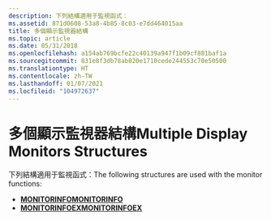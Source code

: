 ```yaml
---
description: 下列結構適用于監視函式：
ms.assetid: 871d0608-53a8-4b85-8c03-e7dd464015aa
title: 多個顯示監視器結構
ms.topic: article
ms.date: 05/31/2018
ms.openlocfilehash: a154ab769bcfe22c40139a947f1b09cf881baf1a
ms.sourcegitcommit: 831e8f3db78ab820e1710cede244553c70e50500
ms.translationtype: HT
ms.contentlocale: zh-TW
ms.lasthandoff: 01/07/2021
ms.locfileid: "104972637"
---
```

# <a name="multiple-display-monitors-structures"></a><span data-ttu-id="2a515-103">多個顯示監視器結構</span><span class="sxs-lookup"><span data-stu-id="2a515-103">Multiple Display Monitors Structures</span></span>

<span data-ttu-id="2a515-104">下列結構適用于監視函式：</span><span class="sxs-lookup"><span data-stu-id="2a515-104">The following structures are used with the monitor functions:</span></span>

-   [<span data-ttu-id="2a515-105">**MONITORINFO**</span><span class="sxs-lookup"><span data-stu-id="2a515-105">**MONITORINFO**</span></span>](/windows/win32/api/winuser/ns-winuser-monitorinfo)
-   [<span data-ttu-id="2a515-106">**MONITORINFOEX**</span><span class="sxs-lookup"><span data-stu-id="2a515-106">**MONITORINFOEX**</span></span>](/windows/win32/api/winuser/ns-winuser-monitorinfoexa)

 

 



